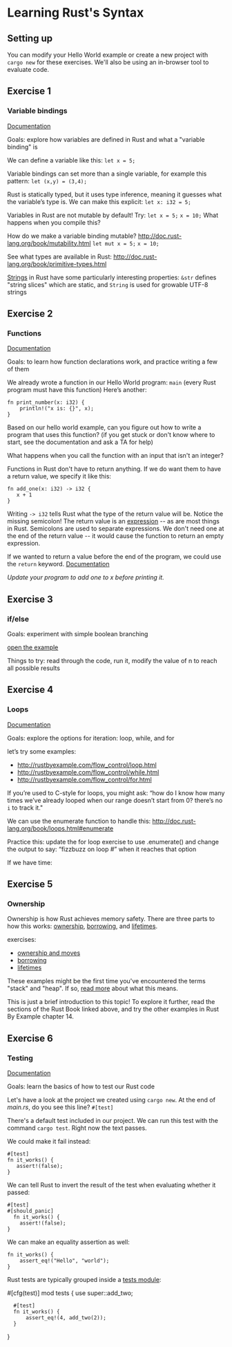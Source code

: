 # Learning Rust's Syntax

## Setting up

You can modify your Hello World example or create a new project with `cargo new` for these exercises. We'll also be using an in-browser tool to evaluate code.

## Exercise 1
### Variable bindings

[Documentation](http://doc.rust-lang.org/book/variable-bindings.html)

Goals: explore how variables are defined in Rust and what a "variable binding" is

We can define a variable like this:
`let x = 5;`

Variable bindings can set more than a single variable, for example this pattern: `let (x,y) = (3,4);`

Rust is statically typed, but it uses type inference, meaning it guesses what the variable’s type is. We can make this explicit: `let x: i32 = 5;`

Variables in Rust are not mutable by default! Try:
`let x = 5;`
`x = 10;`
What happens when you compile this?

How do we make a variable binding mutable? http://doc.rust-lang.org/book/mutability.html
`let mut x = 5;`
`x = 10;`

See what types are available in Rust: http://doc.rust-lang.org/book/primitive-types.html

[Strings](http://doc.rust-lang.org/book/strings.html) in Rust have some particularly interesting properties: `&str` defines "string slices" which are static, and `String` is used for growable UTF-8 strings

## Exercise 2
### Functions

[Documentation](http://doc.rust-lang.org/book/functions.html)

Goals: to learn how function declarations work, and practice writing a few of them

We already wrote a function in our Hello World program: `main` (every Rust program must have this function)
Here’s another:

    fn print_number(x: i32) {
        println!("x is: {}", x);
    }

Based on our hello world example, can you figure out how to write a program that uses this function? (if you get stuck or don't know where to start, see the documentation and ask a TA for help)

What happens when you call the function with an input that isn't an integer?

Functions in Rust don't have to return anything. If we do want them to have a return value, we specify it like this:

    fn add_one(x: i32) -> i32 {
       x + 1
    }

Writing `-> i32` tells Rust what the type of the return value will be. Notice the missing semicolon! The return value is an [expression](http://doc.rust-lang.org/book/functions.html#expressions-vs-statements) -- as are most things in Rust. Semicolons are used to separate expressions. We don't need one at the end of the return value -- it would cause the function to return an empty expression.

If we wanted to return a value before the end of the program, we could use the `return` keyword. [Documentation](http://doc.rust-lang.org/book/functions.html#early-returns)

*Update your program to add one to x before printing it.*

## Exercise 3
### if/else

Goals: experiment with simple boolean branching

[open the example](http://rustbyexample.com/flow_control/if_else.html)

Things to try: read through the code, run it, modify the value of n to reach all possible results

## Exercise 4
### Loops

[Documentation](http://doc.rust-lang.org/book/loops.html)

Goals: explore the options for iteration: loop, while, and for

let’s try some examples:

- http://rustbyexample.com/flow_control/loop.html
- http://rustbyexample.com/flow_control/while.html
- http://rustbyexample.com/flow_control/for.html

If you’re used to C-style for loops, you might ask: “how do I know how many times we’ve already looped when our range doesn’t start from 0? there’s no `i` to track it."

We can use the enumerate function to handle this: http://doc.rust-lang.org/book/loops.html#enumerate

Practice this: update the for loop exercise to use .enumerate() and change the output to say: “fizzbuzz on loop #” when it reaches that option

If we have time:

## Exercise 5
### Ownership

Ownership is how Rust achieves memory safety. There are three parts to how this works: [ownership](http://doc.rust-lang.org/book/ownership.html), [borrowing](http://doc.rust-lang.org/book/references-and-borrowing.html), and [lifetimes](http://doc.rust-lang.org/book/lifetimes.html).

exercises:

- [ownership and moves](http://rustbyexample.com/scope/move.html)
- [borrowing](http://rustbyexample.com/scope/borrow.html)
- [lifetimes](http://rustbyexample.com/scope/lifetime.html)

These examples might be the first time you've encountered the terms "stack" and "heap". If so, [read more](http://doc.rust-lang.org/book/the-stack-and-the-heap.html) about what this means.

This is just a brief introduction to this topic! To explore it further, read the sections of the Rust Book linked above, and try the other examples in Rust By Example chapter 14.

## Exercise 6
### Testing

[Documentation](http://doc.rust-lang.org/book/testing.html)

Goals: learn the basics of how to test our Rust code

Let's have a look at the project we created using `cargo new`. At the end of *main.rs*, do you see this line? `#[test]`

There's a default test included in our project. We can run this test with the command `cargo test`. Right now the text passes.

We could make it fail instead:

    #[test]
    fn it_works() {
       assert!(false);
    }

We can tell Rust to invert the result of the test when evaluating whether it passed:

    #[test]
    #[should_panic]
      fn it_works() {
        assert!(false);
    }

We can make an equality assertion as well:

    fn it_works() {
        assert_eq!("Hello", "world");
    }

Rust tests are typically grouped inside a [tests module](http://doc.rust-lang.org/book/testing.html#the-tests-module):

  #[cfg(test)]
  mod tests {
      use super::add_two;

      #[test]
      fn it_works() {
          assert_eq!(4, add_two(2));
      }
  }
